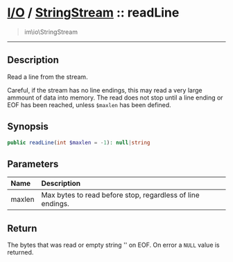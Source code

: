 # [I/O](io.md) / [StringStream](io-StringStream.md) :: readLine
 > im\io\StringStream
____

## Description
Read a line from the stream.

Careful, if the stream has no line endings,
this may read a very large ammount of data into memory.
The read does not stop until a line ending or EOF
has been reached, unless `$maxlen` has been defined.

## Synopsis
```php
public readLine(int $maxlen = -1): null|string
```

## Parameters
| Name | Description |
| :--- | :---------- |
| maxlen | Max bytes to read before stop, regardless of line endings. |

## Return
The bytes that was read or empty string '' on EOF.
On error a `NULL` value is returned.
